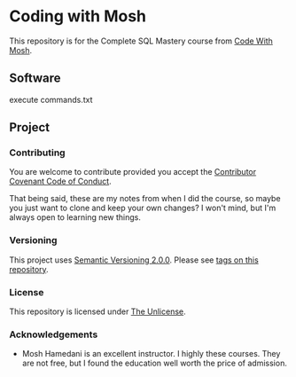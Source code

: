 # Coding with Mosh

This repository is for the Complete SQL Mastery course from [Code With Mosh](https://codewithmosh.com).

## Software

execute commands.txt

## Project

### Contributing

You are welcome to contribute provided you accept the [Contributor Covenant Code of Conduct](CONTRIBUTING.md).

That being said, these are my notes from when I did the course, so maybe you just want to clone and keep your own changes? I won't mind, but I'm always open to learning new things.

### Versioning

This project uses [Semantic Versioning 2.0.0](http://semver.org/). Please see [tags on this repository](https://github.com/your/project/tags).

### License

This repository is licensed under [The Unlicense](LICENSE.md).

### Acknowledgements

- Mosh Hamedani is an excellent instructor. I highly these courses. They are not free, but I found the education well worth the price of admission.

